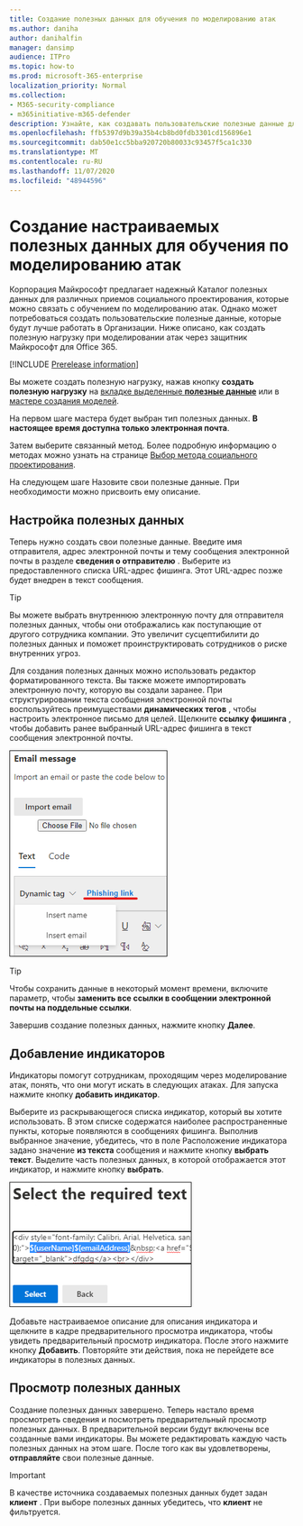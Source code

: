 ```yaml
---
title: Создание полезных данных для обучения по моделированию атак
ms.author: daniha
author: danihalfin
manager: dansimp
audience: ITPro
ms.topic: how-to
ms.prod: microsoft-365-enterprise
localization_priority: Normal
ms.collection:
- M365-security-compliance
- m365initiative-m365-defender
description: Узнайте, как создавать пользовательские полезные данные для обучения по моделированию атак в защитнике Майкрософт для Office 365.
ms.openlocfilehash: ffb5397d9b39a35b4cb8bd0fdb3301cd156896e1
ms.sourcegitcommit: dab50e1cc5bba920720b80033c93457f5ca1c330
ms.translationtype: MT
ms.contentlocale: ru-RU
ms.lasthandoff: 11/07/2020
ms.locfileid: "48944596"
---
```

# <a name="create-a-custom-payload-for-attack-simulation-training"></a>Создание настраиваемых полезных данных для обучения по моделированию атак

Корпорация Майкрософт предлагает надежный Каталог полезных данных для различных приемов социального проектирования, которые можно связать с обучением по моделированию атак. Однако может потребоваться создать пользовательские полезные данные, которые будут лучше работать в Организации. Ниже описано, как создать полезную нагрузку при моделировании атак через защитник Майкрософт для Office 365.

[!INCLUDE [Prerelease information](../includes/prerelease.md)]

Вы можете создать полезную нагрузку, нажав кнопку **создать полезную нагрузку** на [вкладке выделенные **полезные данные**](https://security.microsoft.com/attacksimulator?viewid=payload) или в [мастере создания моделей](attack-simulation-training.md#selecting-a-payload).

На первом шаге мастера будет выбран тип полезных данных. **В настоящее время доступна только электронная почта**.

Затем выберите связанный метод. Более подробную информацию о методах можно узнать на странице [Выбор метода социального проектирования](attack-simulation-training.md#selecting-a-social-engineering-technique).

На следующем шаге Назовите свои полезные данные. При необходимости можно присвоить ему описание.

## <a name="configure-payload"></a>Настройка полезных данных

Теперь нужно создать свои полезные данные. Введите имя отправителя, адрес электронной почты и тему сообщения электронной почты в разделе **сведения о отправителю** . Выберите из предоставленного списка URL-адрес фишинга. Этот URL-адрес позже будет внедрен в текст сообщения.

> [!TIP]
> Вы можете выбрать внутреннюю электронную почту для отправителя полезных данных, чтобы они отображались как поступающие от другого сотрудника компании. Это увеличит сусцептибилити до полезных данных и поможет проинструктировать сотрудников о риске внутренних угроз.

Для создания полезных данных можно использовать редактор форматированного текста. Вы также можете импортировать электронную почту, которую вы создали заранее. При структурировании текста сообщения электронной почты воспользуйтесь преимуществами **динамических тегов** , чтобы настроить электронное письмо для целей. Щелкните **ссылку фишинга** , чтобы добавить ранее выбранный URL-адрес фишинга в текст сообщения электронной почты.

![Ссылка фишинга и динамические теги, выделенные в создании полезных данных для защитника Майкрософт для Office 365](../../media/attack-sim-preview-payload-email-body.png)

> [!TIP]
> Чтобы сохранить данные в некоторый момент времени, включите параметр, чтобы **заменить все ссылки в сообщении электронной почты на поддельные ссылки**.

Завершив создание полезных данных, нажмите кнопку **Далее**.

## <a name="adding-indicators"></a>Добавление индикаторов

Индикаторы помогут сотрудникам, проходящим через моделирование атак, понять, что они могут искать в следующих атаках. Для запуска нажмите кнопку **добавить индикатор**.

Выберите из раскрывающегося списка индикатор, который вы хотите использовать. В этом списке содержатся наиболее распространенные пункты, которые появляются в сообщениях фишинга. Выполнив выбранное значение, убедитесь, что в поле Расположение индикатора задано значение **из текста** сообщения и нажмите кнопку **выбрать текст**. Выделите часть полезных данных, в которой отображается этот индикатор, и нажмите кнопку **выбрать**.

![Выделенный текст в тексте сообщения, который добавляется к индикатору в учебном курсе "моделирование атак"](../../media/attack-sim-preview-select-text.png)

Добавьте настраиваемое описание для описания индикатора и щелкните в кадре предварительного просмотра индикатора, чтобы увидеть предварительный просмотр индикатора. После этого нажмите кнопку **Добавить**. Повторяйте эти действия, пока не перейдете все индикаторы в полезных данных.

## <a name="review-payload"></a>Просмотр полезных данных

Создание полезных данных завершено. Теперь настало время просмотреть сведения и посмотреть предварительный просмотр полезных данных. В предварительной версии будут включены все созданные вами индикаторы. Вы можете редактировать каждую часть полезных данных на этом шаге. После того как вы удовлетворены, **отправляйте** свои полезные данные. 

> [!IMPORTANT]
> В качестве источника создаваемых полезных данных будет задан **клиент** . При выборе полезных данных убедитесь, что **клиент** не фильтруется.